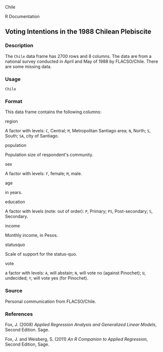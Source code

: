 Chile

R Documentation

## Voting Intentions in the 1988 Chilean Plebiscite

### Description

The `Chile` data frame has 2700 rows and 8 columns. The data are from a
national survey conducted in April and May of 1988 by FLACSO/Chile. There are
some missing data.

### Usage

    
    Chile

### Format

This data frame contains the following columns:

region

A factor with levels: `C`, Central; `M`, Metropolitan Santiago area; `N`,
North; `S`, South; `SA`, city of Santiago.

population

Population size of respondent's community.

sex

A factor with levels: `F`, female; `M`, male.

age

in years.

education

A factor with levels (note: out of order): `P`, Primary; `PS`, Post-secondary;
`S`, Secondary.

income

Monthly income, in Pesos.

statusquo

Scale of support for the status-quo.

vote

a factor with levels: `A`, will abstain; `N`, will vote no (against Pinochet);
`U`, undecided; `Y`, will vote yes (for Pinochet).

### Source

Personal communication from FLACSO/Chile.

### References

Fox, J. (2008) _Applied Regression Analysis and Generalized Linear Models_,
Second Edition. Sage.

Fox, J. and Weisberg, S. (2011) _An R Companion to Applied Regression_, Second
Edition, Sage.

